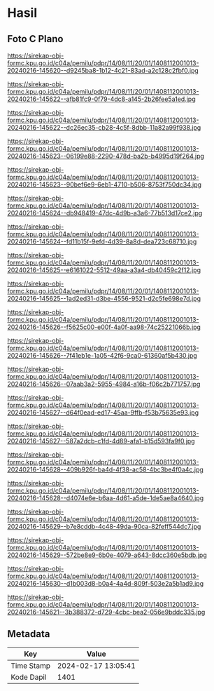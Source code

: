 # Hasil

## Foto C Plano

https://sirekap-obj-formc.kpu.go.id/c04a/pemilu/pdpr/14/08/11/20/01/1408112001013-20240216-145620--d9245ba8-1b12-4c21-83ad-a2c128c2fbf0.jpg

https://sirekap-obj-formc.kpu.go.id/c04a/pemilu/pdpr/14/08/11/20/01/1408112001013-20240216-145622--afb81fc9-0f79-4dc8-a145-2b26fee5a1ed.jpg

https://sirekap-obj-formc.kpu.go.id/c04a/pemilu/pdpr/14/08/11/20/01/1408112001013-20240216-145622--dc26ec35-cb28-4c5f-8dbb-11a82a99f938.jpg

https://sirekap-obj-formc.kpu.go.id/c04a/pemilu/pdpr/14/08/11/20/01/1408112001013-20240216-145623--06199e88-2290-478d-ba2b-b4995d19f264.jpg

https://sirekap-obj-formc.kpu.go.id/c04a/pemilu/pdpr/14/08/11/20/01/1408112001013-20240216-145623--90bef6e9-6eb1-4710-b506-8753f750dc34.jpg

https://sirekap-obj-formc.kpu.go.id/c04a/pemilu/pdpr/14/08/11/20/01/1408112001013-20240216-145624--db948419-47dc-4d9b-a3a6-77b513d17ce2.jpg

https://sirekap-obj-formc.kpu.go.id/c04a/pemilu/pdpr/14/08/11/20/01/1408112001013-20240216-145624--fd11b15f-9efd-4d39-8a8d-dea723c68710.jpg

https://sirekap-obj-formc.kpu.go.id/c04a/pemilu/pdpr/14/08/11/20/01/1408112001013-20240216-145625--e6161022-5512-49aa-a3a4-db40459c2f12.jpg

https://sirekap-obj-formc.kpu.go.id/c04a/pemilu/pdpr/14/08/11/20/01/1408112001013-20240216-145625--1ad2ed31-d3be-4556-9521-d2c5fe698e7d.jpg

https://sirekap-obj-formc.kpu.go.id/c04a/pemilu/pdpr/14/08/11/20/01/1408112001013-20240216-145626--f5625c00-e00f-4a0f-aa98-74c25221066b.jpg

https://sirekap-obj-formc.kpu.go.id/c04a/pemilu/pdpr/14/08/11/20/01/1408112001013-20240216-145626--7f41eb1e-1a05-42f6-9ca0-61360af5b430.jpg

https://sirekap-obj-formc.kpu.go.id/c04a/pemilu/pdpr/14/08/11/20/01/1408112001013-20240216-145626--07aab3a2-5955-4984-a16b-f06c2b771757.jpg

https://sirekap-obj-formc.kpu.go.id/c04a/pemilu/pdpr/14/08/11/20/01/1408112001013-20240216-145627--d64f0ead-ed17-45aa-9ffb-f53b75635e93.jpg

https://sirekap-obj-formc.kpu.go.id/c04a/pemilu/pdpr/14/08/11/20/01/1408112001013-20240216-145627--587a2dcb-c1fd-4d89-afa1-b15d593fa9f0.jpg

https://sirekap-obj-formc.kpu.go.id/c04a/pemilu/pdpr/14/08/11/20/01/1408112001013-20240216-145628--409b926f-ba4d-4f38-ac58-4bc3be4f0a4c.jpg

https://sirekap-obj-formc.kpu.go.id/c04a/pemilu/pdpr/14/08/11/20/01/1408112001013-20240216-145628--d4074e6e-b6aa-4d61-a5de-1de5ae8a4640.jpg

https://sirekap-obj-formc.kpu.go.id/c04a/pemilu/pdpr/14/08/11/20/01/1408112001013-20240216-145629--b7e8cddb-4c48-49da-90ca-82feff544dc7.jpg

https://sirekap-obj-formc.kpu.go.id/c04a/pemilu/pdpr/14/08/11/20/01/1408112001013-20240216-145629--572be8e9-6b0e-4079-a643-8dcc360e5bdb.jpg

https://sirekap-obj-formc.kpu.go.id/c04a/pemilu/pdpr/14/08/11/20/01/1408112001013-20240216-145630--d1b003d8-b0a4-4a4d-809f-503e2a5b1ad9.jpg

https://sirekap-obj-formc.kpu.go.id/c04a/pemilu/pdpr/14/08/11/20/01/1408112001013-20240216-145621--3b388372-d729-4cbc-bea2-056e9bddc335.jpg


## Metadata

| Key        | Value               |
| ---------- | ------------------- |
| Time Stamp | 2024-02-17 13:05:41 |
| Kode Dapil | 1401                |



